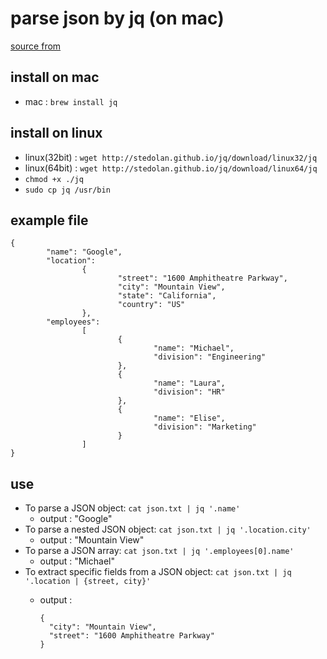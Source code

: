 
# parse json by jq (on mac)

[source from](http://xmodulo.com/how-to-parse-json-string-via-command-line-on-linux.html)

## install on mac

- mac : `brew install jq`

## install on linux

- linux(32bit) : `wget http://stedolan.github.io/jq/download/linux32/jq`
- linux(64bit) : `wget http://stedolan.github.io/jq/download/linux64/jq`
- `chmod +x ./jq`
- `sudo cp jq /usr/bin`

## example file

```
{
        "name": "Google",
        "location":
                {
                        "street": "1600 Amphitheatre Parkway",
                        "city": "Mountain View",
                        "state": "California",
                        "country": "US"
                },
        "employees":
                [
                        {
                                "name": "Michael",
                                "division": "Engineering"
                        },
                        {
                                "name": "Laura",
                                "division": "HR"
                        },
                        {
                                "name": "Elise",
                                "division": "Marketing"
                        }
                ]
}
```

## use

- To parse a JSON object: `cat json.txt | jq '.name'`
	- output : "Google"
- To parse a nested JSON object: `cat json.txt | jq '.location.city'`
	- output : "Mountain View"
- To parse a JSON array: `cat json.txt | jq '.employees[0].name'`
	- output : "Michael"
- To extract specific fields from a JSON object: `cat json.txt | jq '.location | {street, city}'`
	- output : 
		
		```
		{
		  "city": "Mountain View",
		  "street": "1600 Amphitheatre Parkway"
		}
		```